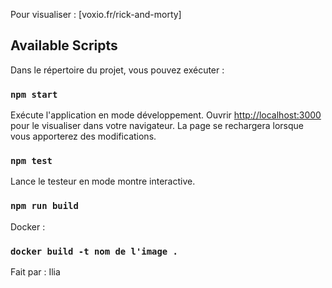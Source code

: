 Pour visualiser : [voxio.fr/rick-and-morty] 

## Available Scripts

Dans le répertoire du projet, vous pouvez exécuter :

### `npm start`

Exécute l'application en mode développement.
Ouvrir  [http://localhost:3000](http://localhost:3000) pour le visualiser dans votre navigateur.
La page se rechargera lorsque vous apporterez des modifications.


### `npm test`

Lance le testeur en mode montre interactive.

### `npm run build`

Docker : 

### `docker build -t nom de l'image .`


Fait par :
Ilia
